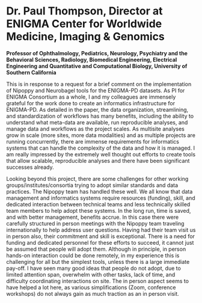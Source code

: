 # **Dr. Paul Thompson**, Director at ENIGMA Center for Worldwide Medicine, Imaging & Genomics
**Professor of Ophthalmology, Pediatrics, Neurology, Psychiatry and the Behavioral Sciences, Radiology, Biomedical Engineering, Electrical Engineering and Quantitative and Computational Biology, University of Southern California**
 
This is in response to a request for a brief comment on the implementation of Nipoppy and Neurobagel tools for the ENIGMA-PD datasets. As PI for ENIGMA Consortium as a whole, I and my colleagues are immensely grateful for the work done to create an informatics infrastructure for ENIGMA-PD. As detailed in the paper, the data organization, streamlining, and standardization of workflows has many benefits, including the ability to understand what meta-data are available, run reproducible analyses, and manage data and workflows as the project scales. As multisite analyses grow in scale (more sites, more data modalities) and as multiple projects are running concurrently, there are immense requirements for informatics systems that can handle the complexity of the data and how it is managed. I am really impressed by the extremely well thought out efforts to create tools that allow scalable, reproducible analyses and there have been significant successes already.  

Looking beyond this project, there are some challenges  for other working groups/institutes/consortia trying to adopt similar standards and data practices. The Nipoppy team has handled these well. We all know that data management and informatics systems require resources (funding), skill, and dedicated interaction between technical teams and less technically skilled team members to help adopt these systems. In the long run, time is saved, and with better management, benefits accrue. In this case there were carefully structured in person meetings with the Nipoppy team traveling internationally to help address user questions. Having had their team visit us in person also, their commitment and skill is exceptional. There is a need for funding and dedicated personnel for these efforts to succeed, it cannot just be assumed that people will adopt them. Although in principle, in person hands-on interaction could be done remotely, in my experience this is challenging for all but the simplest tools, unless there is a large immediate pay-off. I have seen many good ideas that people do not adopt, due to limited attention span, overwhelm with other tasks, lack of time, and difficulty coordinating interactions on site. The in person aspect seems to have helped a lot here, as various simplifications (Zoom, conference workshops) do not always gain as much traction as an in person visit.